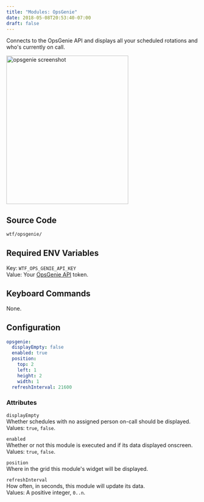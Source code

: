```yaml
---
title: "Modules: OpsGenie"
date: 2018-05-08T20:53:40-07:00
draft: false
---
```


Connects to the OpsGenie API and displays all your scheduled rotations
and who's currently on call.

<img src="/imgs/modules/opsgenie.png" width="320" height="389" alt="opsgenie screenshot" />

## Source Code

```bash
wtf/opsgenie/
```

## Required ENV Variables

<span class="caption">Key:</span> `WTF_OPS_GENIE_API_KEY` <br />
<span class="caption">Value:</span> Your <a href="https://docs.opsgenie.com/docs/api-integration">OpsGenie
API</a> token.

## Keyboard Commands

None.

## Configuration

```yaml
opsgenie:
  displayEmpty: false
  enabled: true
  position:
    top: 2
    left: 1
    height: 2
    width: 1
  refreshInterval: 21600
```

### Attributes

`displayEmpty` <br />
Whether schedules with no assigned person on-call should be displayed. <br />
Values:  `true`, `false`.

`enabled` <br />
Whether or not this module is executed and if its data displayed onscreen. <br />
Values: `true`, `false`.

`position` <br />
Where in the grid this module's widget will be displayed. <br />

`refreshInterval` <br />
How often, in seconds, this module will update its data. <br />
Values: A positive integer, `0..n`.
